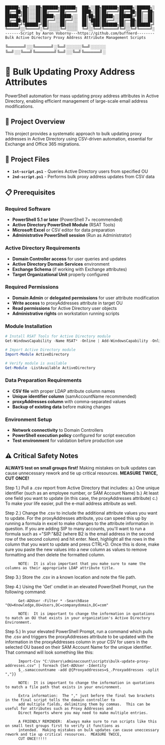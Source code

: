 ```
██████╗░██╗░░░██╗███████╗███████╗  ███╗░░██╗███████╗██████╗░██████╗░
██╔══██╗██║░░░██║██╔════╝██╔════╝  ████╗░██║██╔════╝██╔══██╗██╔══██╗
██████╦╝██║░░░██║█████╗░░█████╗░░  ██╔██╗██║█████╗░░██████╔╝██║░░██║
██╔══██╗██║░░░██║██╔══╝░░██╔══╝░░  ██║╚████║██╔══╝░░██╔══██╗██║░░██║
██████╦╝╚██████╔╝██║░░░░░██║░░░░░  ██║░╚███║███████╗██║░░██║██████╔╝
╚═════╝░░╚═════╝░╚═╝░░░░░╚═╝░░░░░  ╚═╝░░╚══╝╚══════╝╚═╝░░╚═╝╚═════╝░
-------Script by Aaron Voborny---https://github.com/buffnerd--------
Bulk Active Directory Proxy Address Attribute Management Scripts
```
╚═════╝░░╚═════╝░╚═╝░░░░░╚═╝░░░░░  ╚═╝░░╚══╝╚══════╝╚═╝░░╚═╝╚═════╝░

# 📧 Bulk Updating Proxy Address Attributes

PowerShell automation for mass updating proxy address attributes in Active Directory, enabling efficient management of large-scale email address modifications.

## 🎯 Project Overview

This project provides a systematic approach to bulk updating proxy addresses in Active Directory using CSV-driven automation, essential for Exchange and Office 365 migrations.

## 📁 Project Files

- **`1st-script.ps1`** - Queries Active Directory users from specified OU
- **`2nd-script.ps1`** - Performs bulk proxy address updates from CSV data

## 📋 Prerequisites

### **Required Software**
- **PowerShell 5.1 or later** (PowerShell 7+ recommended)
- **Active Directory PowerShell Module** (RSAT Tools)
- **Microsoft Excel** or CSV editor for data preparation
- **Administrative PowerShell session** (Run as Administrator)

### **Active Directory Requirements**
- **Domain Controller access** for user queries and updates
- **Active Directory Domain Services** environment
- **Exchange Schema** (if working with Exchange attributes)
- **Target Organizational Unit** properly configured

### **Required Permissions**
- **Domain Admin** or **delegated permissions** for user attribute modification
- **Write access** to proxyAddresses attribute in target OU
- **Read permissions** for Active Directory user objects
- **Administrative rights** on workstation running scripts

### **Module Installation**
```powershell
# Install RSAT Tools for Active Directory module
Get-WindowsCapability -Name RSAT* -Online | Add-WindowsCapability -Online

# Import Active Directory module
Import-Module ActiveDirectory

# Verify module is available
Get-Module -ListAvailable ActiveDirectory
```

### **Data Preparation Requirements**
- **CSV file** with proper LDAP attribute column names
- **Unique identifier column** (samAccountName recommended)
- **proxyAddresses column** with comma-separated values
- **Backup of existing data** before making changes

### **Environment Setup**
- **Network connectivity** to Domain Controllers
- **PowerShell execution policy** configured for script execution
- **Test environment** for validation before production use

## ⚠️ Critical Safety Notes

**ALWAYS test on small groups first!** Making mistakes on bulk updates can cause unnecessary rework and tie up critical resources. **MEASURE TWICE, CUT ONCE!**

Step 1.)  Pull a .csv report from Active Directory that includes:
              a.)  One unique identifier (such as an employee number, or SAM Account Name)
              b.)  At least one field you want to update (in this case, the proxyAddresses attribute)
              c.)  To make your life easier, pull the e-mail address attribute as well.
              
Step 2.)  Change the .csv to include the additional attribute values you want to update.  For the proxyAddresses attribute, you can speed this up by
          running a formula in excel to make changes to the attribute information in question.  If you are adding SIP to many accounts, you'll want
          to run a formula such as ="SIP:"&B2 (where B2 is the email address in the second row of the second column) and hit enter.  Next, highlight
          all the rows in the column that you want to update and press CTRL+D.  Once this is done, make sure you paste the new values into a new 
          column as values to remove formatting and then delete the formatted column.
          
          NOTE:  It is also important that you make sure to name the columns as their appropriate LDAP attribute title. 
          
Step 3.)  Store the .csv in a known location and note the file path.

Step 4.)  Using the 'Get' cmdlet in an elevated PowerShell Prompt, run the following command:

          Get-ADUser -Filter * -SearchBase "OU=Knowledge,OU=Users,DC=companydomain,DC=com"
          
          NOTE:  It is important to change the information in quotations to match an OU that exists in your organization's Active Directory Environment.

Step 5.)  In your elevated PowerShell Prompt, run a command which pulls the .csv and triggers the proxyAddresses attribute to be
          updated with the information in the proxyAddresses column in your CSV for users in the selected OU based on their 
          SAM Account Name for the unique identifier.  That command will look something like this:
          
          Import-Csv "C:\Users\adminaccount\scripts\bulk-update-proxy-addresses.csv" | foreach {Set-ADUser -Identity 
          $_.samaccountname -add @{Proxyaddresses=$_.Proxyaddresses -split ","}}
          
          NOTE:  It is important to change the information in quotations to match a file path that exists in your environment.
  
          Extra information:  The "," just before the final two brackets in the final script tells the domain controller to
          add multiple fields, delimiting them by commas.  This can be useful for attributes such as Proxy Addresses and
          Direct Reports where you may need to make multiple entries.
          
          A FRIENDLY REMINDER:  Always make sure to run scripts like this on small test groups first to verify it functions as
          intended.  Making mistakes on bulk updates can cause uneccessary rework and tie up critical resources.  MEASURE TWICE,
          CUT ONCE!!!!!